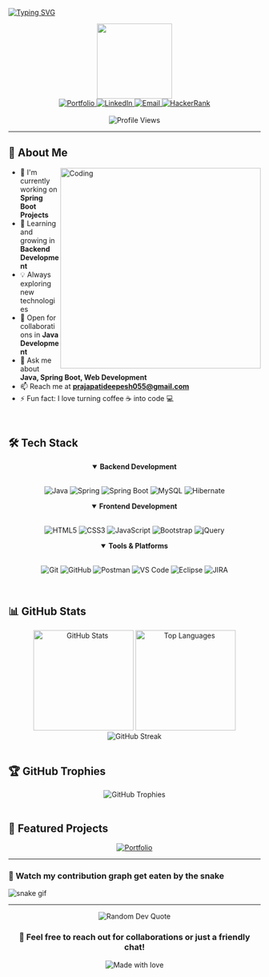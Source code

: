 [<img src="https://readme-typing-svg.demolab.com?font=Fira+Code&weight=600&size=28&duration=4000&pause=1000&color=6AD3F7&center=true&vCenter=true&random=false&width=700&lines=Hi+%F0%9F%91%8B+I'm+Deepesh+Prajapati;A+Passionate+Software+Developer;Always+Learning+New+Things!" alt="Typing SVG" />](https://git.io/typing-svg)

<div align="center">
  <img height="150" src="https://camo.githubusercontent.com/62da68eb62b1e5f175f7d1f0191dd89a653d7908feb22d37d4a0ab07365d6791/68747470733a2f2f6d656469612e67697068792e636f6d2f6d656469612f4d3967624264396e6244724f5475314d71782f67697068792e676966" />
</div>

<div align="center">
    <a href="https://deepeshpurushottamprajapati.netlify.app/">
        <img src="https://img.shields.io/badge/Portfolio-FF5722?style=for-the-badge&logo=todoist&logoColor=white" alt="Portfolio" />
    </a>
    <a href="https://www.linkedin.com/in/deepesh-prajapati-3a080420a/">
        <img src="https://img.shields.io/badge/LinkedIn-0077B5?style=for-the-badge&logo=linkedin&logoColor=white" alt="LinkedIn" />
    </a>
    <a href="mailto:prajapatideepesh055@gmail.com">
        <img src="https://img.shields.io/badge/Email-D14836?style=for-the-badge&logo=gmail&logoColor=white" alt="Email" />
    </a>
    <a href="http://www.hackerrank.com/profile/prajapatideepes2">
        <img src="https://img.shields.io/badge/HackerRank-2EC866?style=for-the-badge&logo=HackerRank&logoColor=white" alt="HackerRank" />
    </a>
</div>

<br/>

<div align="center">
  <img src="https://komarev.com/ghpvc/?username=deepeshprajapati055&style=flat-square&color=blue" alt="Profile Views"/>
</div>

---

## 🚀 About Me

<img align="right" alt="Coding" width="400" src="https://user-images.githubusercontent.com/74038190/229223263-cf2e4b07-2615-4f87-9c38-e37600f8381a.gif">

- 🔭 I'm currently working on **Spring Boot Projects**
- 🌱 Learning and growing in **Backend Development**
- 💡 Always exploring new technologies
- 🤝 Open for collaborations in **Java Development**
- 💬 Ask me about **Java, Spring Boot, Web Development**
- 📫 Reach me at **prajapatideepesh055@gmail.com**
- ⚡ Fun fact: I love turning coffee ☕ into code 💻

<br/>

## 🛠️ Tech Stack

<div align="center">
  <details open>
  <summary><b>Backend Development</b></summary>
  <br/>
  
  ![Java](https://img.shields.io/badge/Java-ED8B00?style=for-the-badge&logo=openjdk&logoColor=white)
  ![Spring](https://img.shields.io/badge/Spring-6DB33F?style=for-the-badge&logo=spring&logoColor=white)
  ![Spring Boot](https://img.shields.io/badge/Spring_Boot-6DB33F?style=for-the-badge&logo=spring-boot&logoColor=white)
  ![MySQL](https://img.shields.io/badge/MySQL-005C84?style=for-the-badge&logo=mysql&logoColor=white)
  ![Hibernate](https://img.shields.io/badge/Hibernate-59666C?style=for-the-badge&logo=Hibernate&logoColor=white)
  </details>

  <details open>
  <summary><b>Frontend Development</b></summary>
  <br/>
  
  ![HTML5](https://img.shields.io/badge/HTML5-E34F26?style=for-the-badge&logo=html5&logoColor=white)
  ![CSS3](https://img.shields.io/badge/CSS3-1572B6?style=for-the-badge&logo=css3&logoColor=white)
  ![JavaScript](https://img.shields.io/badge/JavaScript-F7DF1E?style=for-the-badge&logo=javascript&logoColor=black)
  ![Bootstrap](https://img.shields.io/badge/Bootstrap-563D7C?style=for-the-badge&logo=bootstrap&logoColor=white)
  ![jQuery](https://img.shields.io/badge/jQuery-0769AD?style=for-the-badge&logo=jquery&logoColor=white)
  </details>

  <details open>
  <summary><b>Tools & Platforms</b></summary>
  <br/>
  
  ![Git](https://img.shields.io/badge/GIT-E44C30?style=for-the-badge&logo=git&logoColor=white)
  ![GitHub](https://img.shields.io/badge/GitHub-100000?style=for-the-badge&logo=github&logoColor=white)
  ![Postman](https://img.shields.io/badge/Postman-FF6C37?style=for-the-badge&logo=postman&logoColor=white)
  ![VS Code](https://img.shields.io/badge/VSCode-0078D4?style=for-the-badge&logo=visual%20studio%20code&logoColor=white)
  ![Eclipse](https://img.shields.io/badge/Eclipse-2C2255?style=for-the-badge&logo=eclipse&logoColor=white)
  ![JIRA](https://img.shields.io/badge/Jira-0052CC?style=for-the-badge&logo=jira&logoColor=white)
  </details>
</div>

<br/>

## 📊 GitHub Stats

<div align="center">
  <img src="https://github-readme-stats.vercel.app/api?username=deepeshprajapati055&show_icons=true&theme=tokyonight&hide_border=true&include_all_commits=true&count_private=true" alt="GitHub Stats" height="200"/>
  <img src="https://github-readme-stats.vercel.app/api/top-langs/?username=deepeshprajapati055&layout=compact&theme=tokyonight&hide_border=true" alt="Top Languages" height="200"/>
</div>

<div align="center">
  <img src="https://github-readme-streak-stats.herokuapp.com/?user=deepeshprajapati055&theme=tokyonight&hide_border=true" alt="GitHub Streak"/>
</div>

<br/>

## 🏆 GitHub Trophies
<div align="center">
  <img src="https://github-profile-trophy.vercel.app/?username=deepeshprajapati055&theme=tokyonight&no-frame=true&no-bg=false&margin-w=4" alt="GitHub Trophies"/>
</div>

<br/>

## 🌟 Featured Projects

<div align="center">
  <a href="https://deepeshpurushottamprajapati.netlify.app/">
    <img src="https://img.shields.io/badge/👨‍💻_Check_Out_My_Portfolio-FF5722?style=for-the-badge&logoColor=white" alt="Portfolio"/>
  </a>
</div>

---

### 🐍 Watch my contribution graph get eaten by the snake
![snake gif](https://github.com/deepeshprajapati055/deepeshprajapati055/blob/output/github-contribution-grid-snake.gif)

---

<div align="center">
  <img src="https://quotes-github-readme.vercel.app/api?type=horizontal&theme=tokyonight" alt="Random Dev Quote"/>
</div>

<div align="center">
  <h3>💬 Feel free to reach out for collaborations or just a friendly chat!</h3>
  <p>
    <img src="https://img.shields.io/badge/Made%20with%20❤️%20by%20Deepesh-blue?style=for-the-badge" alt="Made with love"/>
  </p>
</div>
